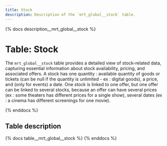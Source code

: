```yaml
---
title: Stock
description: Description of the `mrt_global__stock` table.
---
```


{% docs description__mrt_global__stock %}

# Table: Stock

The `mrt_global__stock` table provides a detailed view of stock-related data, capturing essential information about stock availability, pricing, 
and associated offers. A stock has one quantity : available quantity of goods or tickets (can be null if the quantity is unlimited - ex : digital goods),
a price, and (only for events) a date.
One stock is linked to one offer, but one offer can be linked to several stocks, because an offer can have
several prices (ex : some theaters has different prices for a single show), several dates (ex : a cinema has different screenings for one movie).

{% enddocs %}



## Table description

{% docs table__mrt_global__stock  %}
{% enddocs %}
